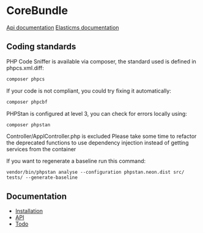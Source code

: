 CoreBundle
=============

[Api documentation](../master/Resources/doc/api.md)
[Elasticms documentation](../master/Resources/doc/elasticms.md)

Coding standards
----------------
PHP Code Sniffer is available via composer, the standard used is defined in phpcs.xml.diff:
````bash
composer phpcs
````

If your code is not compliant, you could try fixing it automatically:
````bash
composer phpcbf
````

PHPStan is configured at level 3, you can check for errors locally using:
`````bash
composer phpstan
`````

Controller/ApplController.php is excluded 
Please take some time to refactor the deprecated functions to use dependency injection instead of getting services from the container

If you want to regenerate a baseline run this command:
```
vendor/bin/phpstan analyse --configuration phpstan.neon.dist src/ tests/ --generate-baseline
```

Documentation
-------------
* [Installation](../master/Resources/doc/install.md)
* [API](../master/Resources/doc/api.md)
* [Todo](../master/Resources/doc/todo.md)
